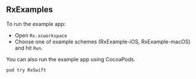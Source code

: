 
## RxExamples

To run the example app:

* Open `Rx.xcworkspace`
* Choose one of example schemes (RxExample-iOS, RxExample-macOS) and hit `Run`.

You can also run the example app using CocoaPods.

```
pod try RxSwift
```

